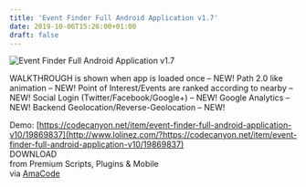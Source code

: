 ```yaml
---
title: 'Event Finder Full Android Application v1.7'
date: 2019-10-06T15:26:00+01:00
draft: false
---
```


![Event Finder Full Android Application v1.7](http://www.codelist.cc/uploads/posts/2019-10/1570371780_eventfinder.jpg "Event Finder Full Android Application v1.7")  
  
WALKTHROUGH is shown when app is loaded once – NEW! Path 2.0 like animation – NEW! Point of Interest/Events are ranked according to nearby – NEW! Social Login (Twitter/Facebook/Google+) – NEW! Google Analytics – NEW! Backend Geolocation/Reverse-Geolocation – NEW!  
  
Demo: [https://codecanyon.net/item/event-finder-full-android-application-v10/19869837](http://www.lolinez.com/?https://codecanyon.net/item/event-finder-full-android-application-v10/19869837)  
DOWNLOAD  
from Premium Scripts, Plugins & Mobile  
via [AmaCode](https://amazcode.ooo)